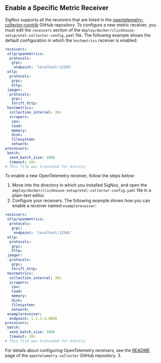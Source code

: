 ## Enable a Specific Metric Receiver

SigNoz supports all the receivers that are listed in the [opentelemetry-collector-contrib](https://github.com/open-telemetry/opentelemetry-collector-contrib/tree/main/receiver) GitHub repository. To configure a new metric receiver, you must edit the `receivers` section of the `deploy/docker/clickhouse-setup/otel-collector-config.yaml` file. The following example shows the default configuration in which the `hostmetrics` receiver is enabled:

```yaml {14-22}
receivers:
 otlp/spanmetrics:
  protocols:
   grpc:
    endpoint: 'localhost:12345'
 otlp:
  protocols:
   grpc:
   http:
 jaeger:
  protocols:
   grpc:
   thrift_http:
 hostmetrics:
  collection_interval: 30s
  scrapers:
   cpu:
   load:
   memory:
   disk:
   filesystem:
   network:
processors:
 batch:
  send_batch_size: 1000
  timeout: 10s
# This file was truncated for brevity
```

To enable a new OpenTelemetry receiver, follow the steps below:

1. Move into the directory in which you installed SigNoz, and open the `deploy/docker/clickhouse-setup/otel-collector-config.yaml` file in a plain-text editor.
2. Configure your receivers. The following example shows how you can enable a receiver named `examplereceiver`:

```yaml {23,24}
receivers:
 otlp/spanmetrics:
  protocols:
   grpc:
    endpoint: 'localhost:12345'
 otlp:
  protocols:
   grpc:
   http:
 jaeger:
  protocols:
   grpc:
   thrift_http:
 hostmetrics:
  collection_interval: 30s
  scrapers:
   cpu:
   load:
   memory:
   disk:
   filesystem:
   network:
 examplereceiver:
  endpoint: 1.2.3.4:8080
processors:
 batch:
  send_batch_size: 1000
  timeout: 10s
# This file was truncated for brevity.
```

For details about configuring OpenTelemetry receivers, see the [README](https://github.com/open-telemetry/opentelemetry-collector/blob/main/receiver/README.md) page of the `opentelemetry-collector` GitHub repository. 3. <SaveChangesRestart />
